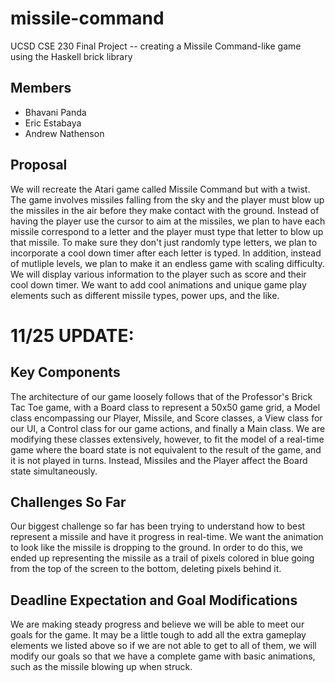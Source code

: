 # missile-command
UCSD CSE 230 Final Project -- creating a Missile Command-like game using the Haskell brick library


## Members
- Bhavani Panda
- Eric Estabaya
- Andrew Nathenson

## Proposal
We will recreate the Atari game called Missile Command but with a twist. The game involves missiles falling from the sky and the player must blow up the missiles in the air before they make contact with the ground. Instead of having the player use the cursor to aim at the missiles, we plan to have each missile correspond to a letter and the player must type that letter to blow up that missile. To make sure they don't just randomly type letters, we plan to incorporate a cool down timer after each letter is typed. In addition, instead of mutliple levels, we plan to make it an endless game with scaling difficulty. We will display various information to the player such as score and their cool down timer. We want to add cool animations and unique game play elements such as different missile types, power ups, and the like.


# 11/25 UPDATE:

## Key Components
The architecture of our game loosely follows that of the Professor's Brick Tac Toe game, with a Board class to represent a 50x50 game grid, a Model class encompassing our Player, Missile, and Score classes, a View class for our UI, a Control class for our game actions, and finally a Main class.  We are modifying these classes extensively, however, to fit the model of a real-time game where the board state is not equivalent to the result of the game, and it is not played in turns.  Instead, Missiles and the Player affect the Board state simultaneously.

## Challenges So Far
Our biggest challenge so far has been trying to understand how to best represent a missile and have it progress in real-time. We want the animation to look like the missile is dropping to the ground. In order to do this, we ended up representing the missile as a trail of pixels colored in blue going from the top of the screen to the bottom, deleting pixels behind it.  

## Deadline Expectation and Goal Modifications
We are making steady progress and believe we will be able to meet our goals for the game. It may be a little tough to add all the extra gameplay elements we listed above so if we are not able to get to all of them, we will modify our goals so that we have a complete game with basic animations, such as the missile blowing up when struck.
